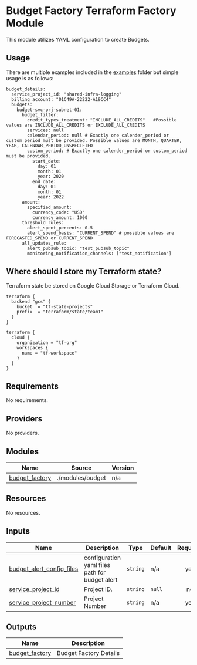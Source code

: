 # Budget Factory Terraform Factory Module
This module utilizes YAML configuration to create Budgets.

## Usage
There are multiple examples included in the [examples](./examples/) folder but simple usage is as follows:

```
budget_details:
  service_project_id: "shared-infra-logging"
  billing_account: "01C49A-22222-A19CC4"
  budgets:
    budget-svc-prj-subnet-01:
      budget_filter:
        credit_types_treatment: "INCLUDE_ALL_CREDITS"   #Possible values are INCLUDE_ALL_CREDITS or EXCLUDE_ALL_CREDITS
        services: null
        calendar_period: null # Exactly one calender_period or custom_period must be provided. Possible values are MONTH, QUARTER, YEAR, CALENDAR_PERIOD_UNSPECIFIED
        custom_period: # Exactly one calender_period or custom_period must be provided.
          start_date:
            day: 01
            month: 01
            year: 2020
          end_date:
            day: 01
            month: 01
            year: 2022
      amount:
        specified_amount:
          currency_code: "USD"
          currency_amount: 1000
      threshold_rules:
        alert_spent_percents: 0.5
        alert_spend_basis: "CURRENT_SPEND" # possible values are FORECASTED_SPEND or CURRENT_SPEND
      all_updates_rule:
        alert_pubsub_topic: "test_pubsub_topic"
        monitoring_notification_channels: ["test_notification"]
```
## Where should I store my Terraform state?

Terraform state be stored on Google Cloud Storage or Terraform Cloud.

```hcl
terraform {
  backend "gcs" {
    bucket  = "tf-state-projects"
    prefix  = "terraform/state/team1"
  }
}

terraform {
  cloud {
    organization = "tf-org"
    workspaces {
      name = "tf-workspace"
    }
  }
}

```

<!-- BEGIN_TF_DOCS -->
## Requirements

No requirements.

## Providers

No providers.

## Modules

| Name | Source | Version |
|------|--------|---------|
| <a name="module_budget_factory"></a> [budget\_factory](#module\_budget\_factory) | ./modules/budget | n/a |

## Resources

No resources.

## Inputs

| Name | Description | Type | Default | Required |
|------|-------------|------|---------|:--------:|
| <a name="input_budget_alert_config_files"></a> [budget\_alert\_config\_files](#input\_budget\_alert\_config\_files) | configuration yaml files path for budget alert | `string` | n/a | yes |
| <a name="input_service_project_id"></a> [service\_project\_id](#input\_service\_project\_id) | Project ID. | `string` | `null` | no |
| <a name="input_service_project_number"></a> [service\_project\_number](#input\_service\_project\_number) | Project Number | `string` | n/a | yes |

## Outputs

| Name | Description |
|------|-------------|
| <a name="output_budget_factory"></a> [budget\_factory](#output\_budget\_factory) | Budget Factory Details |
<!-- END_TF_DOCS -->